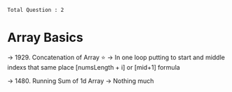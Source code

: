 `Total Question : 2 `

# Array Basics
-> 1929. Concatenation of Array ⭐ -> In one loop putting to start and middle indexs that same place [numsLength + i] or [mid+1] formula

-> 1480. Running Sum of 1d Array -> Nothing much
